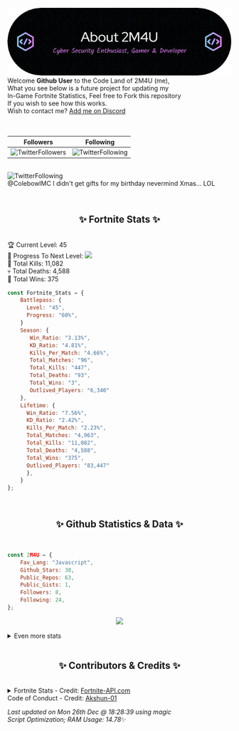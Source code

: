 
  ![Header](./src/github-banner.png)
  <br>
  Welcome **Github User** to the Code Land of 2M4U (me),<br>
  What you see below is a future project for updating my<br>
  In-Game Fortnite Statistics, Feel free to Fork this repository<br>
  If you wish to see how this works.
  <br>
  Wish to contact me? [Add me on Discord](https://tinyurl.com/addmeondiscord)
  <br><br>
  <br>
  
  | Followers  | Following |
  | ---------- |:---------:|
  | ![TwitterFollowers](https://img.shields.io/badge/Twitter%20Followers-87-blue)  | ![TwitterFollowing](https://img.shields.io/badge/Twitter%20Following-290-blue)  |


  <br>![TwitterFollowing](https://img.shields.io/badge/Latest%20Tweet--blue)<br>
  @ColebowlMC I didn't get gifts for my birthday nevermind Xmas... LOL
   
  <br><h2 align="center"> ✨ Fortnite Stats ✨</h2><br>
  🏆 Current Level: 45<br>
  🎉 Progress To Next Level: ![](https://geps.dev/progress/60)<br>
  🎯 Total Kills: 11,082<br>
  💀 Total Deaths: 4,588<br>
  👑 Total Wins: 375<br>

```js
const Fortnite_Stats = {
    Battlepass: {
      Level: "45",
      Progress: "60%",    
    }
    Season: { 
       Win_Ratio: "3.13%",
       KD_Ratio: "4.81%",
       Kills_Per_Match: "4.66%",
       Total_Matches: "96",
       Total_Kills: "447",
       Total_Deaths: "93",
       Total_Wins: "3",
       Outlived_Players: "6,340"
    },
    Lifetime: {
      Win_Ratio: "7.56%",
      KD_Ratio: "2.42%",
      Kills_Per_Match: "2.23%",
      Total_Matches: "4,963",
      Total_Kills: "11,082",
      Total_Deaths: "4,588",
      Total_Wins: "375",
      Outlived_Players: "83,447"
      },
    }
}; 
```


<br><h2 align="center"> ✨ Github Statistics & Data ✨</h2><br>

```js
const 2M4U = {
    Fav_Lang: "Javascript",
    Github_Stars: 38,
    Public_Repos: 63,
    Public_Gists: 1,
    Followers: 8,
    Following: 24,
}; 
```

<p align="center">
<img src="https://github-readme-streak-stats.herokuapp.com/?user=2M4U&theme=tokyonight">
</p>
<details>
  <summary>
      Even more stats
  </summary>
  <p align="center">
    <img src="https://github-profile-trophy.vercel.app/?username=2M4U&theme=dracula">
    <img src="https://github-readme-stats.vercel.app/api?username=2M4U&theme=tokyonight&count_private=true&show_icons=true&include_all_commits=true">
  </p>
</details>
<br><h2 align="center"> ✨ Contributors & Credits ✨</h2><br>
<details>
  <summary>
      Fortnite Stats - Credit: <a href="https://fortnite-api.com/?utm_source=github.com/2M4U/2M4U">Fortnite-API.com</a><br>
      Code of Conduct - Credit: <a href="https://github.com/Akshun-01">Akshun-01</a>
  </summary>
</details>

<!-- Last updated on Mon Dec 26 2022 18:28:39 GMT+0000 (Coordinated Universal Time) ;-;-->
<i>Last updated on  Mon 26th Dec @ 18:28:39 using magic<br>
Script Optimization; RAM Usage: 14.78</i>✨